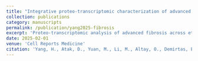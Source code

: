 ```yaml
---
title: "Integrative proteo-transcriptomic characterization of advanced fibrosis in chronic liver disease across etiologies"
collection: publications
category: manuscripts
permalink: /publication/yang2025-fibrosis
excerpt: 'Proteo-transcriptomic analysis of advanced fibrosis across etiologies.'
date: 2025-02-01
venue: 'Cell Reports Medicine'
citation: 'Yang, H., Atak, D., Yuan, M., Li, M., Altay, O., Demirtas, E., Peltek, I. B., Ulukan, B., Yigit, B., Sipahioglu, T., et al. (2025). "Integrative proteo-transcriptomic characterization of advanced fibrosis in chronic liver disease across etiologies." <i>Cell Reports Medicine</i>, 6(2).'
---
```

